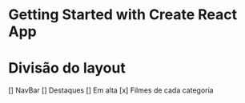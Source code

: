 # Getting Started with Create React App

# Divisão do layout

[] NavBar
[] Destaques
[] Em alta
[x] Filmes de cada categoria
